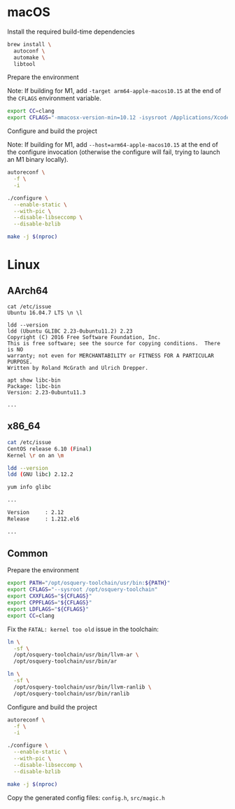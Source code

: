 # macOS

Install the required build-time dependencies

```bash
brew install \
  autoconf \
  automake \
  libtool
```

Prepare the environment

Note: If building for M1, add `-target arm64-apple-macos10.15` at the end of the `CFLAGS` environment variable.

```bash
export CC=clang
export CFLAGS="-mmacosx-version-min=10.12 -isysroot /Applications/Xcode_12.4.app/Contents/Developer/Platforms/MacOSX.platform/Developer/SDKs/MacOSX11.1.sdk"
```

Configure and build the project

Note: If building for M1, add `--host=arm64-apple-macos10.15` at the end of the configure invocation (otherwise the configure will fail, trying to launch an M1 binary locally).

```bash
autoreconf \
  -f \
  -i
```

```bash
./configure \
  --enable-static \
  --with-pic \
  --disable-libseccomp \
  --disable-bzlib

make -j $(nproc)
```

# Linux

## AArch64

```
cat /etc/issue
Ubuntu 16.04.7 LTS \n \l
```

```
ldd --version
ldd (Ubuntu GLIBC 2.23-0ubuntu11.2) 2.23
Copyright (C) 2016 Free Software Foundation, Inc.
This is free software; see the source for copying conditions.  There is NO
warranty; not even for MERCHANTABILITY or FITNESS FOR A PARTICULAR PURPOSE.
Written by Roland McGrath and Ulrich Drepper.
```

```
apt show libc-bin
Package: libc-bin
Version: 2.23-0ubuntu11.3

...

```

## x86_64

```bash
cat /etc/issue
CentOS release 6.10 (Final)
Kernel \r on an \m
```

```bash
ldd --version
ldd (GNU libc) 2.12.2
```

```bash
yum info glibc

...

Version     : 2.12
Release     : 1.212.el6

...

```

## Common

Prepare the environment

```bash
export PATH="/opt/osquery-toolchain/usr/bin:${PATH}"
export CFLAGS="--sysroot /opt/osquery-toolchain"
export CXXFLAGS="${CFLAGS}"
export CPPFLAGS="${CFLAGS}"
export LDFLAGS="${CFLAGS}"
export CC=clang
```

Fix the `FATAL: kernel too old` issue in the toolchain:

```bash
ln \
  -sf \
  /opt/osquery-toolchain/usr/bin/llvm-ar \
  /opt/osquery-toolchain/usr/bin/ar

ln \
  -sf \
  /opt/osquery-toolchain/usr/bin/llvm-ranlib \
  /opt/osquery-toolchain/usr/bin/ranlib
```

Configure and build the project

```bash
autoreconf \
  -f \
  -i

./configure \
  --enable-static \
  --with-pic \
  --disable-libseccomp \
  --disable-bzlib

make -j $(nproc)
```

Copy the generated config files: `config.h`, `src/magic.h`
